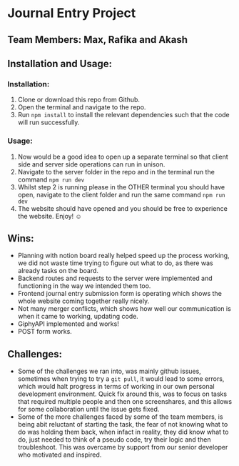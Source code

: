 # Journal Entry Project

## Team Members: Max, Rafika and Akash

## Installation and Usage:

### Installation:

1. Clone or download this repo from Github.
2. Open the terminal and navigate to the repo.
3. Run `npm install` to install the relevant dependencies such that the code will run successfully.

### Usage:

1. Now would be a good idea to open up a separate terminal so that client side and server side operations can run in unison.
2. Navigate to the server folder in the repo and in the terminal run the command `npm run dev`
3. Whilst step 2 is running please in the OTHER terminal you should have open, navigate to the client folder and run the same command `npm run dev`
4. The website should have opened and you should be free to experience the website. Enjoy! ☺️

## Wins:

- Planning with notion board really helped speed up the process working, we did not waste time trying to figure out what to do, as there was already tasks on the board.
- Backend routes and requests to the server were implemented and functioning in the way we intended them too.
- Frontend journal entry submission form is operating which shows the whole website coming together really nicely.
- Not many merger conflicts, which shows how well our communication is when it came to working, updating code.
- GiphyAPI implemented and works!
- POST form works.

## Challenges:

- Some of the challenges we ran into, was mainly github issues, sometimes when trying to try a `git pull`, it would lead to some errors, which would halt progress in terms of working in our own personal development environment. Quick fix around this, was to focus on tasks that required multiple people and then one screenshares, and this allows for some collaboration until the issue gets fixed.
- Some of the more challenges faced by some of the team members, is being abit reluctant of starting the task, the fear of not knowing what to do was holding them back, when infact in reality, they did know what to do, just needed to think of a pseudo code, try their logic and then troubleshoot. This was overcame by support from our senior developer who motivated and inspired.
